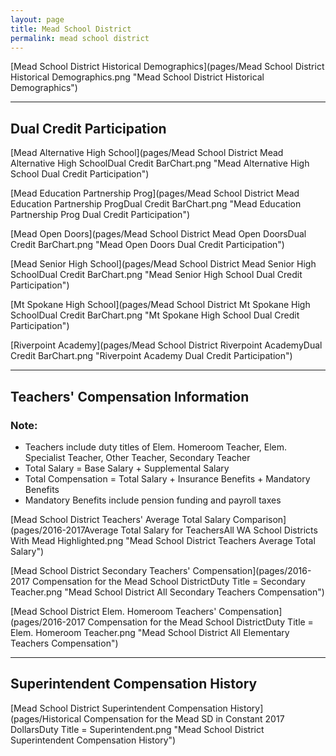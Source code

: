```yaml
---
layout: page
title: Mead School District
permalink: mead school district
---
```



[Mead School District Historical Demographics](pages/Mead School District Historical Demographics.png "Mead School District Historical Demographics")

___

## Dual Credit Participation

[Mead Alternative High School](pages/Mead School District Mead Alternative High SchoolDual Credit BarChart.png "Mead Alternative High School Dual Credit Participation")

[Mead Education Partnership Prog](pages/Mead School District Mead Education Partnership ProgDual Credit BarChart.png "Mead Education Partnership Prog Dual Credit Participation")

[Mead Open Doors](pages/Mead School District Mead Open DoorsDual Credit BarChart.png "Mead Open Doors Dual Credit Participation")

[Mead Senior High School](pages/Mead School District Mead Senior High SchoolDual Credit BarChart.png "Mead Senior High School Dual Credit Participation")

[Mt Spokane High School](pages/Mead School District Mt Spokane High SchoolDual Credit BarChart.png "Mt Spokane High School Dual Credit Participation")

[Riverpoint Academy](pages/Mead School District Riverpoint AcademyDual Credit BarChart.png "Riverpoint Academy Dual Credit Participation")


___

## Teachers' Compensation Information
### Note:
- Teachers include duty titles of Elem. Homeroom Teacher, Elem. Specialist Teacher, Other Teacher, Secondary Teacher
- Total Salary = Base Salary + Supplemental Salary
- Total Compensation = Total Salary + Insurance Benefits + Mandatory Benefits
- Mandatory Benefits include pension funding and payroll taxes

[Mead School District Teachers' Average Total Salary Comparison](pages/2016-2017Average Total Salary for TeachersAll WA School Districts With Mead Highlighted.png "Mead School District Teachers Average Total Salary")

[Mead School District Secondary Teachers' Compensation](pages/2016-2017 Compensation for the Mead School DistrictDuty Title = Secondary Teacher.png "Mead School District All Secondary Teachers Compensation")

[Mead School District Elem. Homeroom Teachers' Compensation](pages/2016-2017 Compensation for the Mead School DistrictDuty Title = Elem. Homeroom Teacher.png "Mead School District All Elementary Teachers Compensation")


___

## Superintendent Compensation History

[Mead School District Superintendent Compensation History](pages/Historical Compensation for the Mead SD in Constant 2017 DollarsDuty Title = Superintendent.png "Mead School District Superintendent Compensation History")


